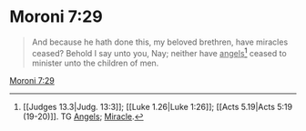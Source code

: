 # Moroni 7:29

> And because he hath done this, my beloved brethren, have miracles ceased? Behold I say unto you, Nay; neither have <u>angels</u>[^a] ceased to minister unto the children of men.

[Moroni 7:29](https://www.churchofjesuschrist.org/study/scriptures/bofm/moro/7?lang=eng&id=p29#p29)


[^a]: [[Judges 13.3|Judg. 13:3]]; [[Luke 1.26|Luke 1:26]]; [[Acts 5.19|Acts 5:19 (19-20)]]. TG [Angels](https://www.churchofjesuschrist.org/study/scriptures/tg/angels?lang=eng); [Miracle](https://www.churchofjesuschrist.org/study/scriptures/tg/miracle?lang=eng).
